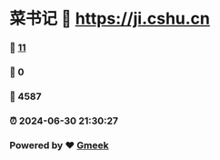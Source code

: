 # 菜书记 :link: https://ji.cshu.cn 
### :page_facing_up: [11](https://ji.cshu.cn/tag.html) 
### :speech_balloon: 0 
### :hibiscus: 4587 
### :alarm_clock: 2024-06-30 21:30:27 
### Powered by :heart: [Gmeek](https://github.com/Meekdai/Gmeek)

